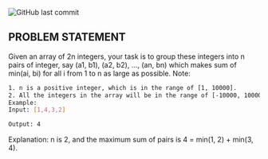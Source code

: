 ![GitHub last commit](https://img.shields.io/github/last-commit/charlesgalwyn/DSA-Problems?style=for-the-badge)
## PROBLEM STATEMENT
Given an array of 2n integers, your task is to group these integers into n pairs of integer, 
say (a1, b1), (a2, b2), ..., (an, bn) which makes sum of min(ai, bi) for all i from 1 to n as large as possible.
Note:
```bash
1. n is a positive integer, which is in the range of [1, 10000].
2. All the integers in the array will be in the range of [-10000, 10000].
Example:
Input: [1,4,3,2]

Output: 4
```
Explanation: n is 2, and the maximum sum of pairs is 4 = min(1, 2) + min(3, 4).
